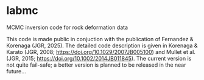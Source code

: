 # labmc
MCMC inversion code for rock deformation data

This code is made public in conjuction with the publication of Fernandez & Korenaga (JGR, 2025). The detailed code description is given in Korenaga & Karato (JGR, 2008; https://doi.org/10.1029/2007JB005100) and Mullet et al. (JGR, 2015; https://doi.org/10.1002/2014JB011845). The current version is not quite fail-safe; a better version is planned to be released in the near future...
